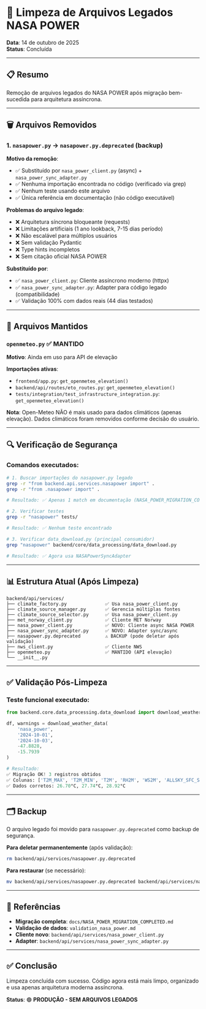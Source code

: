 # 🧹 Limpeza de Arquivos Legados NASA POWER

**Data**: 14 de outubro de 2025  
**Status**: Concluída

---

## 📋 Resumo

Remoção de arquivos legados do NASA POWER após migração bem-sucedida para arquitetura assíncrona.

---

## 🗑️ Arquivos Removidos

### 1. `nasapower.py` → `nasapower.py.deprecated` (backup)

**Motivo da remoção**:
- ✅ Substituído por `nasa_power_client.py` (async) + `nasa_power_sync_adapter.py`
- ✅ Nenhuma importação encontrada no código (verificado via grep)
- ✅ Nenhum teste usando este arquivo
- ✅ Única referência em documentação (não código executável)

**Problemas do arquivo legado**:
- ❌ Arquitetura síncrona bloqueante (requests)
- ❌ Limitações artificiais (1 ano lookback, 7-15 dias período)
- ❌ Não escalável para múltiplos usuários
- ❌ Sem validação Pydantic
- ❌ Type hints incompletos
- ❌ Sem citação oficial NASA POWER

**Substituído por**:
- ✅ `nasa_power_client.py`: Cliente assíncrono moderno (httpx)
- ✅ `nasa_power_sync_adapter.py`: Adapter para código legado (compatibilidade)
- ✅ Validação 100% com dados reais (44 dias testados)

---

## 📁 Arquivos Mantidos

### `openmeteo.py` ✅ MANTIDO

**Motivo**: Ainda em uso para API de elevação

**Importações ativas**:
- `frontend/app.py`: `get_openmeteo_elevation()`
- `backend/api/routes/eto_routes.py`: `get_openmeteo_elevation()`
- `tests/integration/test_infrastructure_integration.py`: `get_openmeteo_elevation()`

**Nota**: Open-Meteo NÃO é mais usado para dados climáticos (apenas elevação). Dados climáticos foram removidos conforme decisão do usuário.

---

## 🔍 Verificação de Segurança

### Comandos executados:

```bash
# 1. Buscar importações do nasapower.py legado
grep -r "from backend.api.services.nasapower import" .
grep -r "from .nasapower import" .

# Resultado: ✅ Apenas 1 match em documentação (NASA_POWER_MIGRATION_COMPLETED.md)
```

```bash
# 2. Verificar testes
grep -r "nasapower" tests/

# Resultado: ✅ Nenhum teste encontrado
```

```bash
# 3. Verificar data_download.py (principal consumidor)
grep "nasapower" backend/core/data_processing/data_download.py

# Resultado: ✅ Agora usa NASAPowerSyncAdapter
```

---

## 📊 Estrutura Atual (Após Limpeza)

```
backend/api/services/
├── climate_factory.py              ✅ Usa nasa_power_client.py
├── climate_source_manager.py       ✅ Gerencia múltiplas fontes
├── climate_source_selector.py      ✅ Usa nasa_power_client.py
├── met_norway_client.py            ✅ Cliente MET Norway
├── nasa_power_client.py            ✅ NOVO: Cliente async NASA POWER
├── nasa_power_sync_adapter.py      ✅ NOVO: Adapter sync/async
├── nasapower.py.deprecated         ⚠️ BACKUP (pode deletar após validação)
├── nws_client.py                   ✅ Cliente NWS
├── openmeteo.py                    ✅ MANTIDO (API elevação)
└── __init__.py
```

---

## ✅ Validação Pós-Limpeza

### Teste funcional executado:

```python
from backend.core.data_processing.data_download import download_weather_data

df, warnings = download_weather_data(
    'nasa_power', 
    '2024-10-01', 
    '2024-10-03', 
    -47.8828, 
    -15.7939
)

# Resultado:
✅ Migração OK! 3 registros obtidos
✅ Colunas: ['T2M_MAX', 'T2M_MIN', 'T2M', 'RH2M', 'WS2M', 'ALLSKY_SFC_SW_DWN', 'PRECTOTCORR']
✅ Dados corretos: 26.70°C, 27.74°C, 28.92°C
```

---

## 🗂️ Backup

O arquivo legado foi movido para `nasapower.py.deprecated` como backup de segurança.

**Para deletar permanentemente** (após validação):
```bash
rm backend/api/services/nasapower.py.deprecated
```

**Para restaurar** (se necessário):
```bash
mv backend/api/services/nasapower.py.deprecated backend/api/services/nasapower.py
```

---

## 📝 Referências

- **Migração completa**: `docs/NASA_POWER_MIGRATION_COMPLETED.md`
- **Validação de dados**: `validation_nasa_power.md`
- **Cliente novo**: `backend/api/services/nasa_power_client.py`
- **Adapter**: `backend/api/services/nasa_power_sync_adapter.py`

---

## ✅ Conclusão

Limpeza concluída com sucesso. Código agora está mais limpo, organizado e usa apenas arquitetura moderna assíncrona.

**Status**: 🟢 **PRODUÇÃO - SEM ARQUIVOS LEGADOS**
